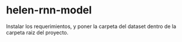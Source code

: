 ﻿# helen-rnn-model
Instalar los requerimientos, y poner la carpeta del dataset dentro de la carpeta raiz del proyecto.
